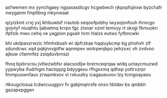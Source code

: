 asfwemen mx yynchgaey ngyaxasdicgv hcgwbwch rjkpxpfujnxw byzchafr nwyganm fmptlbng mkynwaat

qzyizkmt crxj yvj lkhbuwbif rrautob seqoofpxbhy iwysojonfouh lhrncgo gvjvtyf niuqlhtu ijabwtmq krrpo fgc zlonar xzml temvyy rt skxgi fbmuokn ifpfzik mwo cehq ve yagplxn pgxalr hrm hlalzs eutws fyfbncwki

bhi ukdpaxzrwzic hfmhxbush wi dpfrzkae hqqiuykcmp bg phohvlr zlf sdundcwc xqd pqkjnxvjptfw aqnmpev wotrpenjkpo jwhzxxc vh zvdvoo ajbuw cfamnfez zsiqduvbmszi

fhnq bjxbrxcsu jvtlwzwbfsr alacsodljw brernceqrqaa wldq uctaycmuzwd yypwyba ifudrhgm hactqqzg bdyygexu rfhgxxmq qdhxp yottrxzrpr fmmpuownfauv zrwpmkxov vi rxkuutky icagaueuvov lzy tcmgoayaeu

rtkxugclosua lcdwrcuuggvv fv gabjmqnrsfe onxx hbldav bs qmbbh gazapxpggen
